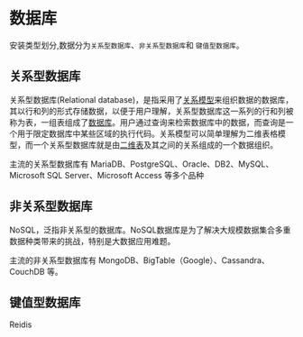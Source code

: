 # 数据库

安装类型划分,数据分为`关系型数据库`、`非关系型数据库`和 `键值型数据库`。



## 关系型数据库

关系型数据库(Relational database)，是指采用了[关系模型](https://baike.baidu.com/item/%E5%85%B3%E7%B3%BB%E6%A8%A1%E5%9E%8B/3189329)来组织数据的数据库，其以行和列的形式存储数据，以便于用户理解，关系型数据库这一系列的行和列被称为表，一组表组成了[数据库](https://baike.baidu.com/item/%E6%95%B0%E6%8D%AE%E5%BA%93/103728)。用户通过查询来检索数据库中的数据，而查询是一个用于限定数据库中某些区域的执行代码。关系模型可以简单理解为二维表格模型，而一个关系型数据库就是由[二维表](https://baike.baidu.com/item/%E4%BA%8C%E7%BB%B4%E8%A1%A8/2863955)及其之间的关系组成的一个数据组织。



主流的关系型数据库有 MariaDB、PostgreSQL、Oracle、DB2、MySQL、Microsoft SQL Server、Microsoft Access 等多个品种



## 非关系型数据库

NoSQL，泛指非关系型的数据库。NoSQL数据库是为了解决大规模数据集合多重数据种类带来的挑战，特别是大数据应用难题。



主流的非关系型数据库有 MongoDB、BigTable（Google）、Cassandra、CouchDB 等。



## 键值型数据库



Reidis
